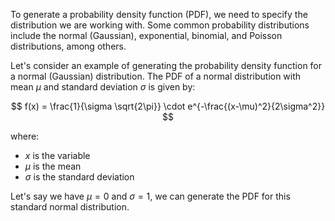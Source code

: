 To generate a probability density function (PDF), we need to specify the distribution we are working with. Some common probability distributions include the normal (Gaussian), exponential, binomial, and Poisson distributions, among others. 

Let's consider an example of generating the probability density function for a normal (Gaussian) distribution. The PDF of a normal distribution with mean $\mu$ and standard deviation $\sigma$ is given by:

$$
f(x) = \frac{1}{\sigma \sqrt{2\pi}} \cdot e^{-\frac{(x-\mu)^2}{2\sigma^2}}
$$

where:
- $x$ is the variable
- $\mu$ is the mean
- $\sigma$ is the standard deviation

Let's say we have $\mu = 0$ and $\sigma = 1$, we can generate the PDF for this standard normal distribution.
